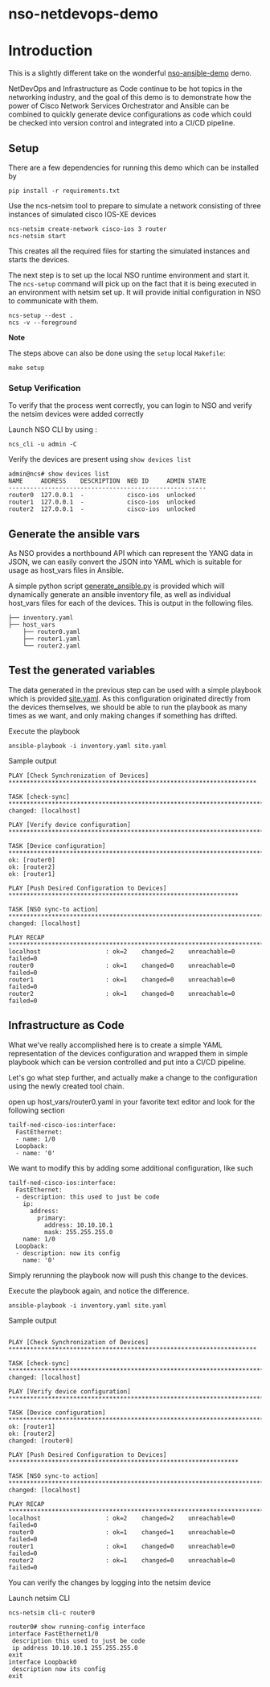 # nso-netdevops-demo

# Introduction

This is a slightly different take on the wonderful [nso-ansible-demo](https://github.com/NSO-developer/nso-ansible-demo)
demo.  

NetDevOps and Infrastructure as Code continue to be hot topics in the networking industry, and the goal
of this demo is to demonstrate how the power of Cisco Network Services Orchestrator and Ansible
can be combined to quickly generate device configurations as code which could be checked into
version control and integrated into a CI/CD pipeline.


## Setup

There are a few dependencies for running this demo which can be installed by

```
pip install -r requirements.txt
```

Use the ncs-netsim tool to prepare to simulate a network consisting of three instances of simulated cisco IOS-XE devices

```
ncs-netsim create-network cisco-ios 3 router
ncs-netsim start
```

This creates all the required files for starting the simulated instances and starts the devices.

The next step is to set up the local NSO runtime environment and start it. The `ncs-setup` command will pick up on the fact that it is being executed
in an environment with netsim set up.  It will provide initial configuration in NSO to communicate with them.

```
ncs-setup --dest .
ncs -v --foreground
```

**Note**  

The steps above can also be done using the `setup` local `Makefile`:

```
make setup
```

### Setup Verification

To verify that the process went correctly, you can login to NSO and verify the
netsim devices were added correctly

Launch NSO CLI by using :

```
ncs_cli -u admin -C
```

Verify the devices are present using `show devices list`
```
admin@ncs# show devices list
NAME     ADDRESS    DESCRIPTION  NED ID     ADMIN STATE  
-------------------------------------------------------
router0  127.0.0.1  -            cisco-ios  unlocked     
router1  127.0.0.1  -            cisco-ios  unlocked     
router2  127.0.0.1  -            cisco-ios  unlocked    
```



## Generate the ansible vars

As NSO provides a northbound API which can represent the YANG data in JSON, we can
easily convert the JSON into YAML which is suitable for usage as host_vars files in Ansible.

A simple python script [generate_ansible.py](./generate_ansible.py) is provided
which will dynamically generate an ansible inventory file, as well as individual host_vars files for each of the devices. This is output in the following files.

```
├── inventory.yaml
├── host_vars
    ├── router0.yaml
    ├── router1.yaml
    └── router2.yaml

```


## Test the generated variables

The data generated in the previous step can be used with a simple playbook which is provided [site.yaml](./site.yaml).  As this configuration originated directly
from the devices themselves, we should be able to run the playbook as many times
as we want, and only making changes if something has drifted.

Execute the playbook
```
ansible-playbook -i inventory.yaml site.yaml
```


Sample output
```
PLAY [Check Synchronization of Devices] *********************************************************************

TASK [check-sync] *******************************************************************************************
changed: [localhost]

PLAY [Verify device configuration] **************************************************************************

TASK [Device configuration] *********************************************************************************
ok: [router0]
ok: [router2]
ok: [router1]

PLAY [Push Desired Configuration to Devices] ****************************************************************

TASK [NSO sync-to action] ***********************************************************************************
changed: [localhost]

PLAY RECAP **************************************************************************************************
localhost                  : ok=2    changed=2    unreachable=0    failed=0   
router0                    : ok=1    changed=0    unreachable=0    failed=0   
router1                    : ok=1    changed=0    unreachable=0    failed=0   
router2                    : ok=1    changed=0    unreachable=0    failed=0   

```

## Infrastructure as Code

What we've really accomplished here is to create a simple YAML representation of
the devices configuration and wrapped them in simple playbook which can be version
controlled and put into a CI/CD pipeline.  

Let's go what step further, and actually make a change to the configuration using
the newly created tool chain.

open up host_vars/router0.yaml in your favorite text editor and look for the following
section

```
tailf-ned-cisco-ios:interface:
  FastEthernet:
  - name: 1/0
  Loopback:
  - name: '0'
```

We want to modify this by adding some additional configuration, like such

```
tailf-ned-cisco-ios:interface:
  FastEthernet:
  - description: this used to just be code
    ip:
      address:
        primary:
          address: 10.10.10.1
          mask: 255.255.255.0
    name: 1/0
  Loopback:
  - description: now its config
    name: '0'
```

Simply rerunning the playbook now will push this change to the devices.


Execute the playbook again, and notice the difference.
```
ansible-playbook -i inventory.yaml site.yaml
```

Sample output
```

PLAY [Check Synchronization of Devices] *********************************************************************

TASK [check-sync] *******************************************************************************************
changed: [localhost]

PLAY [Verify device configuration] **************************************************************************

TASK [Device configuration] *********************************************************************************
ok: [router1]
ok: [router2]
changed: [router0]

PLAY [Push Desired Configuration to Devices] ****************************************************************

TASK [NSO sync-to action] ***********************************************************************************
changed: [localhost]

PLAY RECAP **************************************************************************************************
localhost                  : ok=2    changed=2    unreachable=0    failed=0   
router0                    : ok=1    changed=1    unreachable=0    failed=0   
router1                    : ok=1    changed=0    unreachable=0    failed=0   
router2                    : ok=1    changed=0    unreachable=0    failed=0   

```


You can verify the changes by logging into the netsim device

Launch netsim CLI

```
ncs-netsim cli-c router0
```

```
router0# show running-config interface              
interface FastEthernet1/0
 description this used to just be code
 ip address 10.10.10.1 255.255.255.0
exit
interface Loopback0
 description now its config
exit
```
